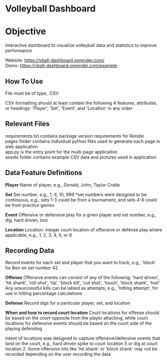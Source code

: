 # Volleyball Dashboard

# Objective
Interactive dashboard to visualize volleyball data and statistics to improve performance

Website: https://vball-dashboard.onrender.com/  
Demo: https://vball-dashboard.onrender.com/example

## How To Use
File must be of type, .CSV  

CSV formatting should at least contain the following 4 features, attributes, or headings: 'Player', 'Set', 'Event', and 'Location' in any order

## Relevant Files
requirements.txt contains package version requirements for Render  
pages folder contains individual python files used to generate each page in web application  
app.py is the entry point for the multi-page application  
assets folder contains example CSV data and pictures used in application  

## Data Feature Definitions
**Player**
Name of player, e.g., Donald, John, Taylor Crabb

**Set**
Set number, e.g., 1, 4, 10, 999
*set numbers were designed to be continuous, e.g., sets 1-3 could be from a tournament, and sets 4-8 could be from practice games

**Event**
Offensive or defensive play for a given player and set number, e.g., dig, hard driven, tool

**Location**
Location: integer court location of offensive or defense play where applicable, e.g., 1, 2, 3, 4, 5, or 6

## Recording Data
Record events for each set and player that you want to track, e.g., 'block' for Ben on set number 42

**Offense**
Offensive events can consist of any of the following: 'hard driven', 'hit shank', 'roll shot', 'tip', 'block kill', 'cut shot', 'touch', 'block shank', 'tool'
Any unsuccessful kills can be labled as attempts, e.g., 'hitting attempt', for use in hitting percentage calculations

**Defense**
Record digs for a particular player, set, and location

**When and how to record court location**
Court locations for offense should be based on the court opposite from the player attacking, while court locations for defensive events should be based on the court side of the playing defending

Intent of locations was designed to capture offensive/defensive events that land on the court, e.g., hard driven spike to court location 5 or dig at court location 2. Some offensive hits like 'hit shank' or 'block shank' may not be recorded depending on the user recording the data

